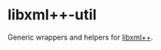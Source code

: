 # libxml++-util
Generic wrappers and helpers for [libxml++](https://developer.gnome.org/libxml++/stable).
